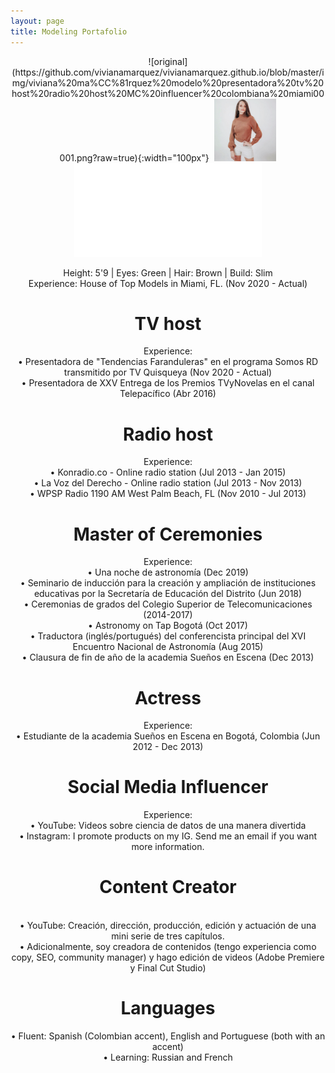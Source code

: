 ```yaml
---
layout: page
title: Modeling Portafolio
---
```


<meta name="description" content="Viviana Márquez | Media and Modeling Portafolio">
<meta name="keywords" content="Viviana Márquez | Model, actress, TV host, Radio host, multimedia talent">

<center>
  ![original](https://github.com/vivianamarquez/vivianamarquez.github.io/blob/master/img/viviana%20ma%CC%81rquez%20modelo%20presentadora%20tv%20host%20radio%20host%20MC%20influencer%20colombiana%20miami00001.png?raw=true){:width="100px"}
<img src='' height='100>
<img src='https://github.com/vivianamarquez/vivianamarquez.github.io/blob/master/img/viviana%20ma%CC%81rquez%20modelo%20presentadora%20tv%20host%20radio%20host%20MC%20influencer%20colombiana%20miami00002.png?raw=true' height='100>
<img src='https://github.com/vivianamarquez/vivianamarquez.github.io/blob/master/img/viviana%20ma%CC%81rquez%20modelo%20presentadora%20tv%20host%20radio%20host%20MC%20influencer%20colombiana%20miami00003.png?raw=true' height='100>
</center>
<center>📍 Currently located in Miami, FL. </center>

# Model
<style>.embed-container {position: relative; height: 0; overflow: hidden;} .embed-container iframe, .embed-container object, .embed-container embed { position: absolute; top: 0; left: 0; height: 80%; }</style><div class='embed-container'><iframe src='//instagram.com/p/CIgHlJFgge-/embed/' frameborder='0' scrolling='no' allowtransparency='true'></iframe></div>
Height: 5'9 | Eyes: Green | Hair: Brown | Build: Slim <br>
Experience: House of Top Models in Miami, FL. (Nov 2020 - Actual)

# TV host
Experience: <br>
• Presentadora de "Tendencias Faranduleras" en el programa Somos RD transmitido por TV Quisqueya (Nov 2020 - Actual)<br>
• Presentadora de XXV Entrega de los Premios TVyNovelas en el canal Telepacífico (Abr 2016)

# Radio host
Experience: <br>
• Konradio.co - Online radio station (Jul 2013 - Jan 2015)<br>
• La Voz del Derecho - Online radio station (Jul 2013 - Nov 2013)<br>
• WPSP Radio 1190 AM West Palm Beach, FL (Nov 2010 - Jul 2013)

# Master of Ceremonies
Experience: <br>
• Una noche de astronomía (Dec 2019)<br>
• Seminario de inducción para la creación y ampliación de instituciones educativas por la Secretaría de Educación del Distrito (Jun 2018)<br>
• Ceremonias de grados del Colegio Superior de Telecomunicaciones (2014-2017)<br>
• Astronomy on Tap Bogotá (Oct 2017)<br>
• Traductora (inglés/portugués) del conferencista principal del XVI Encuentro Nacional de Astronomía (Aug 2015)<br>
• Clausura de fin de año de la academia Sueños en Escena (Dec 2013)<br>

# Actress
Experience: <br>
• Estudiante de la academia Sueños en Escena en Bogotá, Colombia (Jun 2012 - Dec 2013)

# Social Media Influencer
Experience: <br>
• YouTube: Videos sobre ciencia de datos de una manera divertida<br>
• Instagram: I promote products on my IG. Send me an email if you want more information. <br>

# Content Creator
<br>
• YouTube: Creación, dirección, producción, edición y actuación de una mini serie de tres capítulos. <br>
• Adicionalmente, soy creadora de contenidos (tengo experiencia como copy, SEO, community manager) y hago edición de videos (Adobe Premiere y Final Cut Studio)

# Languages
• Fluent: Spanish (Colombian accent), English and Portuguese (both with an accent)<br>
• Learning: Russian and French
